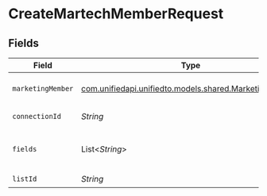 # CreateMartechMemberRequest


## Fields

| Field                                                                                            | Type                                                                                             | Required                                                                                         | Description                                                                                      |
| ------------------------------------------------------------------------------------------------ | ------------------------------------------------------------------------------------------------ | ------------------------------------------------------------------------------------------------ | ------------------------------------------------------------------------------------------------ |
| `marketingMember`                                                                                | [com.unifiedapi.unifiedto.models.shared.MarketingMember](../../models/shared/MarketingMember.md) | :heavy_minus_sign:                                                                               | A member represents a person                                                                     |
| `connectionId`                                                                                   | *String*                                                                                         | :heavy_check_mark:                                                                               | ID of the connection                                                                             |
| `fields`                                                                                         | List<*String*>                                                                                   | :heavy_minus_sign:                                                                               | Comma-delimited fields to return                                                                 |
| `listId`                                                                                         | *String*                                                                                         | :heavy_check_mark:                                                                               | ID of the list                                                                                   |